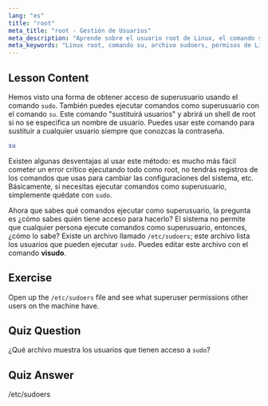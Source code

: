 ```yaml
---
lang: "es"
title: "root"
meta_title: "root - Gestión de Usuarios"
meta_description: "Aprende sobre el usuario root de Linux, el comando su y el archivo /etc/sudoers. Comprende el acceso y los permisos de superusuario en Linux con esta guía para principiantes."
meta_keywords: "Linux root, comando su, archivo sudoers, permisos de Linux, superusuario, tutorial de Linux, guía para principiantes"
---
```


## Lesson Content

Hemos visto una forma de obtener acceso de superusuario usando el comando `sudo`. También puedes ejecutar comandos como superusuario con el comando `su`. Este comando "sustituirá usuarios" y abrirá un shell de root si no se especifica un nombre de usuario. Puedes usar este comando para sustituir a cualquier usuario siempre que conozcas la contraseña.

```bash
su
```

Existen algunas desventajas al usar este método: es mucho más fácil cometer un error crítico ejecutando todo como root, no tendrás registros de los comandos que usas para cambiar las configuraciones del sistema, etc. Básicamente, si necesitas ejecutar comandos como superusuario, simplemente quédate con `sudo`.

Ahora que sabes qué comandos ejecutar como superusuario, la pregunta es ¿cómo sabes quién tiene acceso para hacerlo? El sistema no permite que cualquier persona ejecute comandos como superusuario, entonces, ¿cómo lo sabe? Existe un archivo llamado `/etc/sudoers`; este archivo lista los usuarios que pueden ejecutar `sudo`. Puedes editar este archivo con el comando **visudo**.

## Exercise

Open up the `/etc/sudoers` file and see what superuser permissions other users on the machine have.

## Quiz Question

¿Qué archivo muestra los usuarios que tienen acceso a `sudo`?

## Quiz Answer

/etc/sudoers
